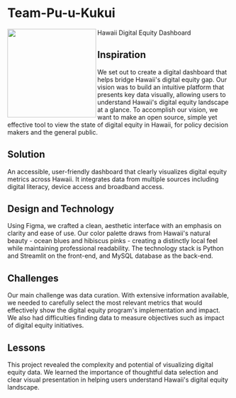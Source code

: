 # Team-Pu-u-Kukui

<img align="left" width="200" src="https://raw.githubusercontent.com/datjandra/Team-Pu-u-Kukui/refs/heads/main/logo.png">
Hawaii Digital Equity Dashboard

## Inspiration

We set out to create a digital dashboard that helps bridge Hawaii's digital equity gap. Our vision was to build an intuitive platform that presents key data visually, allowing users to understand Hawaii's digital equity landscape at a glance. To accomplish our vision, we want to make an open source, simple yet effective tool to view the state of digital equity in Hawaii, for policy decision makers and the general public.

## Solution

An accessible, user-friendly dashboard that clearly visualizes digital equity metrics across Hawaii. It integrates data from multiple sources including digital literacy, device access and broadband access.

## Design and Technology

Using Figma, we crafted a clean, aesthetic interface with an emphasis on clarity and ease of use. Our color palette draws from Hawaii's natural beauty - ocean blues and hibiscus pinks - creating a distinctly local feel while maintaining professional readability. The technology stack is Python and Streamlit on the front-end, and MySQL database as the back-end.

## Challenges

Our main challenge was data curation. With extensive information available, we needed to carefully select the most relevant metrics that would effectively show the digital equity program's implementation and impact. We also had difficulties finding data to measure objectives such as impact of digital equity initiatives.

## Lessons

This project revealed the complexity and potential of visualizing digital equity data. We learned the importance of thoughtful data selection and clear visual presentation in helping users understand Hawaii's digital equity landscape.
